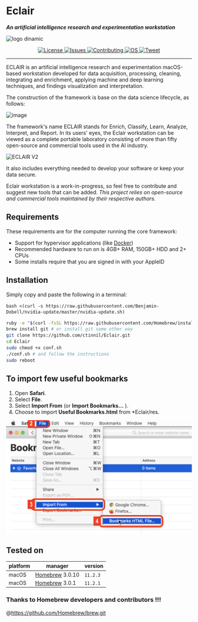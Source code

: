 # Eclair
***An artificial intelligence research and experimentation workstation***

![logo dinamic](https://user-images.githubusercontent.com/69745175/113580971-2139d680-962f-11eb-8e72-da26b102f994.gif)

<p align="center">
  <a href="https://github.com/ctinnil/Eclaire/blob/master/LICENSE">
      <img src="https://img.shields.io/github/license/ctinnil/Eclair" alt="License">
  </a>
  <a href="https://github.com/ctinnil/Eclair/issues">
    <img src="https://img.shields.io/github/issues/ctinnil/Eclair" alt="Issues">
  </a>
  <a href="https://github.com/ctinnil/Eclair/pulls">
      <img src="https://img.shields.io/badge/contributions-welcome-brightgreen" alt="Contributing">
  </a>
  <a href="https://www.apple.com/macos/big-sur/">
      <img src="https://img.shields.io/badge/OS-macOS-brightgreen" alt="OS">
  </a>
  <a href="https://twitter.com/intent/tweet?text=Eclair+-+macOS+framework+for+AI+research+and+experimentation&amp;url=https%3A%2F%2Fgithub.com%2Fctinnil%2FEclair.git&amp;via=ctinnil">
      <img src="https://img.shields.io/twitter/url?url=https%3A%2F%2Fgithub.com%2Fctinnil%2FEclair.git" alt="Tweet">
  </a>
</p>

---

ECLAIR is an artificial intelligence research and experimentation macOS-based workstation developed for data acquisition, processing, cleaning, integrating and enrichment, applying machine and deep learning techniques, and findings visualization and interpretation. 

The construction of the framework is base on the data science lifecycle, as follows:

![image](https://user-images.githubusercontent.com/69745175/113582409-02d4da80-9631-11eb-89db-f312241ef15f.png)

The framework's name ECLAIR stands for Enrich, Classify, Learn, Analyze, Interpret, and Report. In its users' eyes, the Eclair workstation can be viewed as a complete portable laboratory consisting of more than fifty open-source and commercial tools used in the AI industry.

![ECLAIR V2](https://user-images.githubusercontent.com/69745175/113580838-f5b6ec00-962e-11eb-94d2-69c69ed19860.png)

It also includes everything needed to develop your software or keep your data secure.

Eclair workstation is a work-in-progress, so feel free to contribute and suggest new tools that can be added. 
*This project relies on open-source and commercial tools maintained by their respective authors.*

Requirements 
-----
These requirements are for the computer running the core framework:
* Support for hypervisor applications (like [Docker](https://docs.docker.com/docker-for-mac/install/))
* Recommended hardware to run on is 4GB+ RAM, 150GB+ HDD and 2+ CPUs
* Some installs require that you are signed in with your AppleID

Installation 
-----
Simply copy and paste the following in a terminal:
```
bash <(curl -s https://raw.githubusercontent.com/Benjamin-Dobell/nvidia-update/master/nvidia-update.sh)
```
``` sh
ruby -e "$(curl -fsSL https://raw.githubusercontent.com/Homebrew/install/master/install)" # to install Homebrew
brew install git # or install git some other way 
git clone https://github.com/ctinnil/Eclair.git
cd Eclair
sudo chmod +x conf.sh
./conf.sh # and follow the instructions 
sudo reboot
```

To import few useful bookmarks 
----
1. Open **Safari**.
2. Select **File**.
3. Select **Import From** (or **Import Bookmarks...** ).
4. Choose to import **Useful Bookmarks.html** from *Eclair/res.

![Full Disk Access](https://github.com/ctinnil/badseed/blob/master/res/how%20to%20import%20bookmarks.png?raw=true)


Tested on
-----

platform | manager | version 
---------|---------|------------------
macOS | [Homebrew](https://docs.brew.sh/Installation) 3.0.10 | `11.2.3` 
macOS | [Homebrew](https://docs.brew.sh/Installation) 3.0.1 | `11.2.1` 

### Thanks to Homebrew developers and contributors !!!
@https://github.com/Homebrew/brew.git
